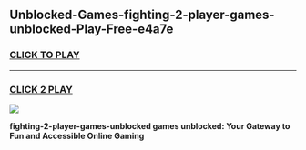 
## Unblocked-Games-fighting-2-player-games-unblocked-Play-Free-e4a7e
<h3>
<a href="https://premium76.site?title=fighting-2-player-games-unblocked&ref=20A">CLICK TO PLAY</a></h3>
<hr>

<h3>
<a href="https://premium76.site?title=fighting-2-player-games-unblocked&ref=20A">CLICK 2 PLAY</a>
  
</h3>

<a href="https://premium76.site?title=fighting-2-player-games-unblocked&ref=20A"><img src="https://clearcache.store/games.png"></a>


**fighting-2-player-games-unblocked games unblocked: Your Gateway to Fun and Accessible Online Gaming**
